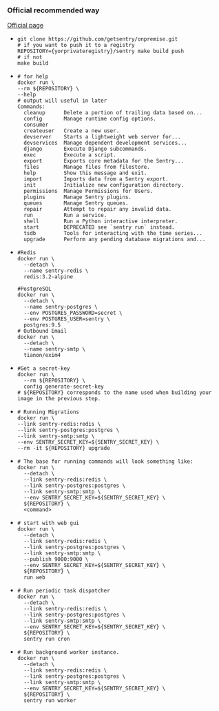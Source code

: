 ### Official recommended way

[Official page](https://docs.sentry.io/server/installation/docker/)

- ```shell
  git clone https://github.com/getsentry/onpremise.git
  # if you want to push it to a registry
  REPOSITORY={yorprivateregistry}/sentry make build push
  # if not
  make build
  ```

- ```shell
  # for help
  docker run \
  --rm ${REPOSITORY} \
  --help
  # output will useful in later
  Commands:
    cleanup      Delete a portion of trailing data based on...
    config       Manage runtime config options.
    consumer
    createuser   Create a new user.
    devserver    Starts a lightweight web server for...
    devservices  Manage dependent development services...
    django       Execute Django subcommands.
    exec         Execute a script.
    export       Exports core metadata for the Sentry...
    files        Manage files from filestore.
    help         Show this message and exit.
    import       Imports data from a Sentry export.
    init         Initialize new configuration directory.
    permissions  Manage Permissions for Users.
    plugins      Manage Sentry plugins.
    queues       Manage Sentry queues.
    repair       Attempt to repair any invalid data.
    run          Run a service.
    shell        Run a Python interactive interpreter.
    start        DEPRECATED see `sentry run` instead.
    tsdb         Tools for interacting with the time series...
    upgrade      Perform any pending database migrations and...
  ```

- ```shell
  #Redis
  docker run \
    --detach \
    --name sentry-redis \
    redis:3.2-alpine
   
  #PostgreSQL
  docker run \
    --detach \
    --name sentry-postgres \
    --env POSTGRES_PASSWORD=secret \
    --env POSTGRES_USER=sentry \
    postgres:9.5
  # Outbound Email
  docker run \
    --detach \
    --name sentry-smtp \
    tianon/exim4
  ```

- ```shell
  #Get a secret-key
  docker run \
    --rm ${REPOSITORY} \
    config generate-secret-key
  # ${REPOSITORY} corresponds to the name used when building your image in the previous step.
  ```

- ```shell
  # Running Migrations
  docker run \
  --link sentry-redis:redis \
  --link sentry-postgres:postgres \
  --link sentry-smtp:smtp \
  --env SENTRY_SECRET_KEY=${SENTRY_SECRET_KEY} \
  --rm -it ${REPOSITORY} upgrade
  ```

- ```shell
  # The base for running commands will look something like:
  docker run \
    --detach \
    --link sentry-redis:redis \
    --link sentry-postgres:postgres \
    --link sentry-smtp:smtp \
    --env SENTRY_SECRET_KEY=${SENTRY_SECRET_KEY} \
    ${REPOSITORY} \
    <command>
  ```

- ```shell
  # start with web gui
  docker run \
    --detach \
    --link sentry-redis:redis \
    --link sentry-postgres:postgres \
    --link sentry-smtp:smtp \
    --publish 9000:9000 \
    --env SENTRY_SECRET_KEY=${SENTRY_SECRET_KEY} \
    ${REPOSITORY} \
    run web
  ```

- ```shell
  # Run periodic task dispatcher
  docker run \
    --detach \
    --link sentry-redis:redis \
    --link sentry-postgres:postgres \
    --link sentry-smtp:smtp \
    --env SENTRY_SECRET_KEY=${SENTRY_SECRET_KEY} \
    ${REPOSITORY} \
    sentry run cron
  ```

- ```shell
  # Run background worker instance.
  docker run \
    --detach \
    --link sentry-redis:redis \
    --link sentry-postgres:postgres \
    --link sentry-smtp:smtp \
    --env SENTRY_SECRET_KEY=${SENTRY_SECRET_KEY} \
    ${REPOSITORY} \
    sentry run worker
  ```